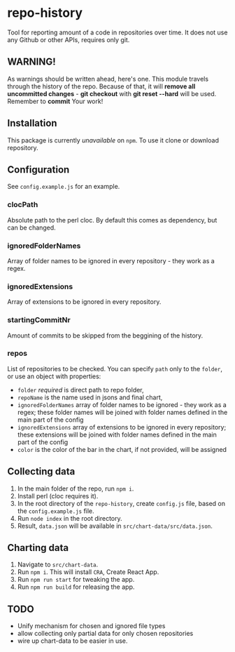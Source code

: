 # repo-history

Tool for reporting amount of a code in repositories over time. It does not use any Github or other APIs, requires only git.

## WARNING!
As warnings should be written ahead, here's one. This module travels through the history of the repo. Because of that, it will **remove all uncommitted changes** - **git checkout** with **git reset --hard** will be used. Remember to **commit** Your work!

## Installation

This package is currently _unavailable_ on `npm`. To use it clone or download repository.

## Configuration
See `config.example.js` for an example.

### clocPath
Absolute path to the perl cloc. By default this comes as dependency, but can be changed.

### ignoredFolderNames
Array of folder names to be ignored in every repository - they work as a regex.

### ignoredExtensions
Array of extensions to be ignored in every repository.

### startingCommitNr
Amount of commits to be skipped from the beggining of the history.

### repos
List of repositories to be checked. You can specify `path` only to the `folder`, or use an object with properties:
 - `folder` *required* is direct path to repo folder,
 - `repoName` is the name used in jsons and final chart,
 - `ignoredFolderNames` array of folder names to be ignored - they work as a regex; these folder names will be joined with folder names defined in the main part of the config
 - `ignoredExtensions` array of extensions to be ignored in every repository; these extensions will be joined with folder names defined in the main part of the config
 - `color` is the color of the bar in the chart, if not provided, will be assigned

## Collecting data
1. In the main folder of the repo, run `npm i`.
2. Install perl (cloc requires it).
3. In the root directory of the `repo-history`, create `config.js` file, based on the `config.example.js` file.
4. Run `node index` in the root directory.
5. Result, `data.json` will be available in `src/chart-data/src/data.json`.

## Charting data
1. Navigate to `src/chart-data`.
2. Run `npm i`. This will install `CRA`, Create React App.
3. Run `npm run start` for tweaking the app.
4. Run `npm run build` for releasing the app.

## TODO
 - Unify mechanism for chosen and ignored file types
 - allow collecting only partial data for only chosen repositories
 - wire up chart-data to be easier in use.
